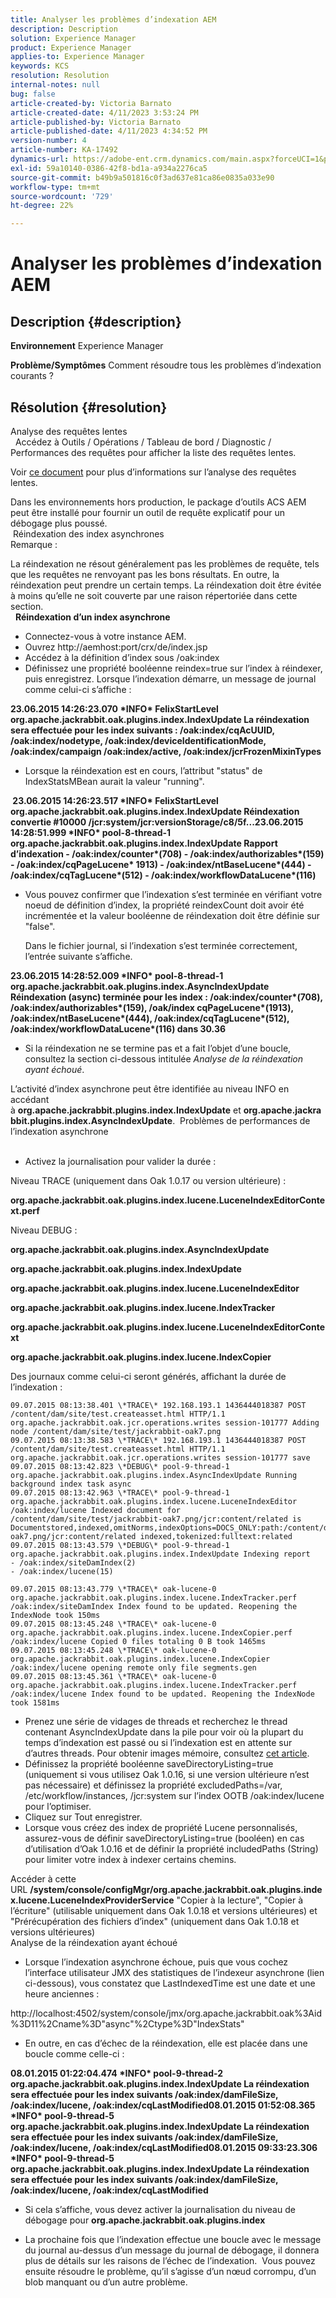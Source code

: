 ```yaml
---
title: Analyser les problèmes d’indexation AEM
description: Description
solution: Experience Manager
product: Experience Manager
applies-to: Experience Manager
keywords: KCS
resolution: Resolution
internal-notes: null
bug: false
article-created-by: Victoria Barnato
article-created-date: 4/11/2023 3:53:24 PM
article-published-by: Victoria Barnato
article-published-date: 4/11/2023 4:34:52 PM
version-number: 4
article-number: KA-17492
dynamics-url: https://adobe-ent.crm.dynamics.com/main.aspx?forceUCI=1&pagetype=entityrecord&etn=knowledgearticle&id=8ef51dfc-80d8-ed11-a7c7-6045bd006d92
exl-id: 59a10140-0386-42f8-bd1a-a934a2276ca5
source-git-commit: b49b9a501816c0f3ad637e81ca86e0835a033e90
workflow-type: tm+mt
source-wordcount: '729'
ht-degree: 22%

---
```


# Analyser les problèmes d’indexation AEM

## Description {#description}

<b>Environnement</b>
Experience Manager


<b>Problème/Symptômes</b>
Comment résoudre tous les problèmes d’indexation courants ?


## Résolution {#resolution}

Analyse des requêtes lentes<br> 
Accédez à Outils / Opérations / Tableau de bord / Diagnostic / Performances des requêtes pour afficher la liste des requêtes lentes.

Voir [ce document](https://experienceleague.adobe.com/docs/?lang=fr#Troubleshooting%20indexing%20issues) pour plus d’informations sur l’analyse des requêtes lentes.

Dans les environnements hors production, le package d’outils ACS AEM peut être installé pour fournir un outil de requête explicatif pour un débogage plus poussé.
<br> Réindexation des index asynchrones<br>
Remarque :

La réindexation ne résout généralement pas les problèmes de requête, tels que les requêtes ne renvoyant pas les bons résultats. En outre, la réindexation peut prendre un certain temps. La réindexation doit être évitée à moins qu’elle ne soit couverte par une raison répertoriée dans cette section.
<br> 
<b>Réindexation d’un index asynchrone</b>

- Connectez-vous à votre instance AEM.
- Ouvrez http://aemhost:port/crx/de/index.jsp
- Accédez à la définition d’index sous /oak:index
- Définissez une propriété booléenne reindex=true sur l’index à réindexer, puis enregistrez. Lorsque l’indexation démarre, un message de journal comme celui-ci s’affiche :


<b>23.06.2015 14:26:23.070 \*INFO\* FelixStartLevel org.apache.jackrabbit.oak.plugins.index.IndexUpdate La réindexation sera effectuée pour les index suivants : /oak:index/cqAcUUID, /oak:index/nodetype, /oak:index/deviceIdentificationMode, /oak:index/campaign /oak:index/active, /oak:index/jcrFrozenMixinTypes</b>

- Lorsque la réindexation est en cours, l’attribut &quot;status&quot; de IndexStatsMBean aurait la valeur &quot;running&quot;.

<b> 23.06.2015 14:26:23.517 \*INFO\* FelixStartLevel org.apache.jackrabbit.oak.plugins.index.IndexUpdate Réindexation convertie #10000 /jcr:system/jcr:versionStorage/c8/5f...23.06.2015 14:28:51.999 \*INFO\* pool-8-thread-1 org.apache.jackrabbit.oak.plugins.index.IndexUpdate Rapport d’indexation - /oak:index/counter\*(708) - /oak:index/authorizables\*(159) - /oak:index/cqPageLucene\* 1913) - /oak:index/ntBaseLucene\*(444) - /oak:index/cqTagLucene\*(512) - /oak:index/workflowDataLucene\*(116)</b>
- Vous pouvez confirmer que l’indexation s’est terminée en vérifiant votre noeud de définition d’index, la propriété reindexCount doit avoir été incrémentée et la valeur booléenne de réindexation doit être définie sur &quot;false&quot;.

  Dans le fichier journal, si l’indexation s’est terminée correctement, l’entrée suivante s’affiche.

<b>23.06.2015 14:28:52.009 \*INFO\* pool-8-thread-1 org.apache.jackrabbit.oak.plugins.index.AsyncIndexUpdate Réindexation (async) terminée pour les index : /oak:index/counter\*(708), /oak:index/authorizables\*(159), /oak/index cqPageLucene\*(1913), /oak:index/ntBaseLucene\*(444), /oak:index/cqTagLucene\*(512), /oak:index/workflowDataLucene\*(116) dans 30.36</b>
- Si la réindexation ne se termine pas et a fait l’objet d’une boucle, consultez la section ci-dessous intitulée *Analyse de la réindexation ayant échoué*.


L’activité d’index asynchrone peut être identifiée au niveau INFO en accédant à <b>org.apache.jackrabbit.plugins.index.IndexUpdate</b> et <b>org.apache.jackrabbit.plugins.index.AsyncIndexUpdate</b>.
 Problèmes de performances de l’indexation asynchrone<br> 
- Activez la journalisation pour valider la durée :


Niveau TRACE (uniquement dans Oak 1.0.17 ou version ultérieure) :

<b>org.apache.jackrabbit.oak.plugins.index.lucene.LuceneIndexEditorContext.perf</b>

Niveau DEBUG :

<b>org.apache.jackrabbit.oak.plugins.index.AsyncIndexUpdate</b>

<b>org.apache.jackrabbit.oak.plugins.index.IndexUpdate</b>

<b>org.apache.jackrabbit.oak.plugins.index.lucene.LuceneIndexEditor</b>

<b>org.apache.jackrabbit.oak.plugins.index.lucene.IndexTracker</b>

<b>org.apache.jackrabbit.oak.plugins.index.lucene.LuceneIndexEditorContext</b>

<b>org.apache.jackrabbit.oak.plugins.index.lucene.IndexCopier</b>

Des journaux comme celui-ci seront générés, affichant la durée de l’indexation :

```
09.07.2015 08:13:38.401 \*TRACE\* 192.168.193.1 1436444018387 POST /content/dam/site/test.createasset.html HTTP/1.1 org.apache.jackrabbit.oak.jcr.operations.writes session-101777 Adding node /content/dam/site/test/jackrabbit-oak7.png
09.07.2015 08:13:38.583 \*TRACE\* 192.168.193.1 1436444018387 POST /content/dam/site/test.createasset.html HTTP/1.1 org.apache.jackrabbit.oak.jcr.operations.writes session-101777 save
09.07.2015 08:13:42.823 \*DEBUG\* pool-9-thread-1 org.apache.jackrabbit.oak.plugins.index.AsyncIndexUpdate Running background index task async
09.07.2015 08:13:42.963 \*TRACE\* pool-9-thread-1 org.apache.jackrabbit.oak.plugins.index.lucene.LuceneIndexEditor /oak:index/lucene Indexed document for /content/dam/site/test/jackrabbit-oak7.png/jcr:content/related is Documentstored,indexed,omitNorms,indexOptions=DOCS_ONLY:path:/content/dam/site/test/jackrabbit-oak7.png/jcr:content/related indexed,tokenized:fulltext:related
09.07.2015 08:13:43.579 \*DEBUG\* pool-9-thread-1 org.apache.jackrabbit.oak.plugins.index.IndexUpdate Indexing report
- /oak:index/siteDamIndex(2)
- /oak:index/lucene(15)
```

```
09.07.2015 08:13:43.779 \*TRACE\* oak-lucene-0 org.apache.jackrabbit.oak.plugins.index.lucene.IndexTracker.perf /oak:index/siteDamIndex Index found to be updated. Reopening the IndexNode took 150ms
09.07.2015 08:13:45.248 \*TRACE\* oak-lucene-0 org.apache.jackrabbit.oak.plugins.index.lucene.IndexCopier.perf /oak:index/lucene Copied 0 files totaling 0 B took 1465ms
09.07.2015 08:13:45.248 \*TRACE\* oak-lucene-0 org.apache.jackrabbit.oak.plugins.index.lucene.IndexCopier /oak:index/lucene opening remote only file segments.gen
09.07.2015 08:13:45.361 \*TRACE\* oak-lucene-0 org.apache.jackrabbit.oak.plugins.index.lucene.IndexTracker.perf /oak:index/lucene Index found to be updated. Reopening the IndexNode took 1581ms
```

- Prenez une série de vidages de threads et recherchez le thread contenant AsyncIndexUpdate dans la pile pour voir où la plupart du temps d’indexation est passé ou si l’indexation est en attente sur d’autres threads. Pour obtenir images mémoire, consultez [cet article](https://experienceleague.adobe.com/docs/experience-cloud-kcs/kbarticles/KA-17452.html).
- Définissez la propriété booléenne saveDirectoryListing=true (uniquement si vous utilisez Oak 1.0.16, si une version ultérieure n’est pas nécessaire) et définissez la propriété excludedPaths=/var, /etc/workflow/instances, /jcr:system sur l’index OOTB /oak:index/lucene pour l’optimiser.
- Cliquez sur Tout enregistrer.
- Lorsque vous créez des index de propriété Lucene personnalisés, assurez-vous de définir saveDirectoryListing=true (booléen) en cas d’utilisation d’Oak 1.0.16 et de définir la propriété includedPaths (String) pour limiter votre index à indexer certains chemins.


Accéder à cette URL <b>/system/console/configMgr/org.apache.jackrabbit.oak.plugins.index.lucene.LuceneIndexProviderService</b> &quot;Copier à la lecture&quot;, &quot;Copier à l’écriture&quot; (utilisable uniquement dans Oak 1.0.18 et versions ultérieures) et &quot;Prérécupération des fichiers d’index&quot; (uniquement dans Oak 1.0.18 et versions ultérieures)
<br>Analyse de la réindexation ayant échoué<br>
- Lorsque l’indexation asynchrone échoue, puis que vous cochez l’interface utilisateur JMX des statistiques de l’indexeur asynchrone (lien ci-dessous), vous constatez que LastIndexedTime est une date et une heure anciennes :


http://localhost:4502/system/console/jmx/org.apache.jackrabbit.oak%3Aid%3D11%2Cname%3D&quot;async&quot;%2Ctype%3D&quot;IndexStats&quot;

- En outre, en cas d’échec de la réindexation, elle est placée dans une boucle comme celle-ci :


<b>08.01.2015 01:22:04.474 \*INFO\* pool-9-thread-2 org.apache.jackrabbit.oak.plugins.index.IndexUpdate La réindexation sera effectuée pour les index suivants /oak:index/damFileSize, /oak:index/lucene, /oak:index/cqLastModified08.01.2015 01:52:08.365 \*INFO\* pool-9-thread-5 org.apache.jackrabbit.oak.plugins.index.IndexUpdate La réindexation sera effectuée pour les index suivants /oak:index/damFileSize, /oak:index/lucene, /oak:index/cqLastModified08.01.2015 09:33:23.306 \*INFO\* pool-9-thread-5 org.apache.jackrabbit.oak.plugins.index.IndexUpdate La réindexation sera effectuée pour les index suivants /oak:index/damFileSize, /oak:index/lucene, /oak:index/cqLastModified</b>

- Si cela s’affiche, vous devez activer la journalisation du niveau de débogage pour <b>org.apache.jackrabbit.oak.plugins.index</b>


- La prochaine fois que l’indexation effectue une boucle avec le message du journal au-dessus d’un message du journal de débogage, il donnera plus de détails sur les raisons de l’échec de l’indexation.  Vous pouvez ensuite résoudre le problème, qu’il s’agisse d’un nœud corrompu, d’un blob manquant ou d’un autre problème.
